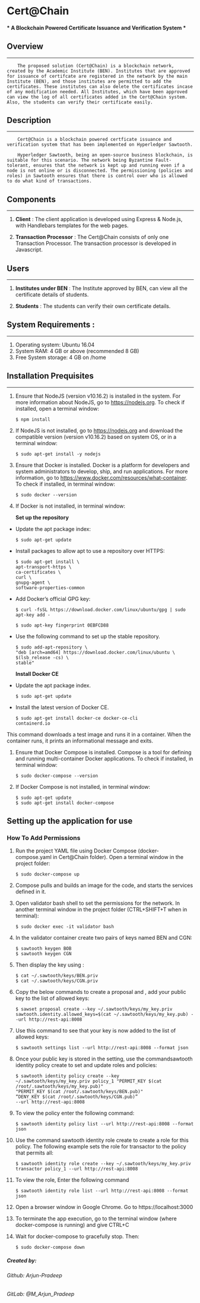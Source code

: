 # Cert@Chain
#### * A Blockchain Powered Certificate Issuance and Verification System *

## **Overview**
---
		The proposed solution (Cert@Chain) is a blockchain network, created by the Academic Institute (BEN). Institutes that are approved for issuance of certifcate are registered in the network by the main Institute (BEN), and those institutes are permitted to add the certificates. These institutes can also delete the certificates incase of any modification needed. All Institutes, which have been approved can view the log of all certificates added in the Cert@Chain system. Also, the students can verify their certificate easily.



## **Description**
---
		Cert@Chain is a blockchain powered certficate issuance and verification system that has been implemented on Hyperledger Sawtooth.
	
		Hyperledger Sawtooth, being an open-source business blockchain, is suitable for this scenario. The network being Byzantine Fault-tolerant, ensures that the network is kept up and running even if a node is not online or is disconnected. The permissioning (policies and roles) in Sawtooth ensures that there is control over who is allowed to do what kind of transactions.



## **Components**
---
1. **Client** : The client application is developed using Express & Node.js, with Handlebars templates for the web pages.

2. **Transaction Processor** : The Cert@Chain consists of only one Transaction Processor. The transaction processor is developed in Javascript.



## **Users**
---
1. **Institutes under BEN** : The Institute approved by BEN, can view all the certificate details of students.

2. **Students** : The students can verify their own certificate details.


## **System Requirements** :
---
1. Operating system: Ubuntu 16.04
2. System RAM: 4 GB or above (recommended 8 GB)
3. Free System storage: 4 GB on /home


## **Installation Prequisites**
---
1. Ensure that NodeJS (version v10.16.2) is installed in the system. For more information about NodeJS, go to https://nodejs.org. To check if installed, open a terminal window:

	``` 
	$ npm install 
	```

2. If NodeJS is not installed, go to https://nodejs.org and download the compatible version (version v10.16.2) based on system OS, or in a terminal window:

   ```
   $ sudo apt-get install -y nodejs
   ```
3. Ensure that Docker is installed. Docker is a platform for developers and system administrators to develop, ship, and run applications. For more information, go to https://www.docker.com/resources/what-container. To check if installed, in terminal window:

    ```
	$ sudo docker --version
	```
4. If Docker is not installed, in terminal window:

    **Set up the repository**
*   Update the apt package index:

    ```
	$ sudo apt-get update
	```
*   Install packages to allow apt to use a repository over HTTPS:

    ```
    $ sudo apt-get install \
    apt-transport-https \
    ca-certificates \
    curl \
    gnupg-agent \
    software-properties-common
    ```
*   Add Docker’s official GPG key:

    ```
	$ curl -fsSL https://download.docker.com/linux/ubuntu/gpg | sudo apt-key add -
	```

	```
	$ sudo apt-key fingerprint 0EBFCD88 
	```
*   Use the following command to set up the stable repository.
    ```
    $ sudo add-apt-repository \
    "deb [arch=amd64] https://download.docker.com/linux/ubuntu \
    $(lsb_release -cs) \
    stable"
    ```
    **Install Docker CE**
*   Update the apt package index.

    ```
	$ sudo apt-get update
	```
*   Install the latest version of Docker CE.

    ```
	$ sudo apt-get install docker-ce docker-ce-cli            containerd.io  	   
	```

   This command downloads a test image and runs it in a container. When the container runs, it prints an informational message and exits.
   
1. Ensure that Docker Compose is installed. Compose is a tool for defining and running multi-container Docker applications. To check if installed, in terminal window:

   ```
   $ sudo docker-compose --version
   ```
2. If Docker Compose is not installed, in terminal window:

   ```
   $ sudo apt-get update
   $ sudo apt-get install docker-compose
   ```
## **Setting up the application for use**


### **How To Add Permissions**

1. Run the project YAML file using Docker Compose (docker-compose.yaml in Cert@Chain folder). Open a terminal window in the project folder:

   ```
   $ sudo docker-compose up
   ```
2. Compose pulls and builds an image for the code, and starts the services defined in it.

3. Open validator bash shell to set the permissions for the network. In another terminal window in the project folder (CTRL+SHIFT+T when in terminal):

   ```
   $ sudo docker exec -it validator bash
   ```
4. In the validator container create two pairs of keys named BEN and CGN:

    ``` 
    $ sawtooth keygen BOB
    $ sawtooth keygen CGN
    ```
5. Then display the key using :

    ``` 
    $ cat ~/.sawtooth/keys/BEN.priv
    $ cat ~/.sawtooth/keys/CGN.priv
    ```

6. Copy the below commands to create a proposal and , add your public key to the list of allowed keys:

    ```
    $ sawset proposal create --key ~/.sawtooth/keys/my_key.priv sawtooth.identity.allowed_keys=$(cat ~/.sawtooth/keys/my_key.pub) --url http://rest-api:8008  
    ```
7. Use this command to see that your key is now added to the list of allowed keys:

    ```
    $ sawtooth settings list --url http://rest-api:8008​ --format json 
    ```
8. Once your public key is stored in the setting, use the command​ sawtooth identity policy create ​to set and update roles and policies:

    ```
    $ sawtooth identity policy create --key ~/.sawtooth/keys/my_key.priv policy_1 "PERMIT_KEY $(cat /root/.sawtooth/keys/my_key.pub)"
    "PERMIT_KEY $(cat /root/.sawtooth/keys/BEN.pub)" 
    “DENY_KEY $(cat /root/.sawtooth/keys/CGN.pub)”
    --url http://rest-api:8008
    ```

9.  To view the policy enter the following command:

    ```
    $ sawtooth identity policy list --url http://rest-api:8008 --format json
    ```

10. Use the command sawtooth identity role create to create a role for this policy. The following example sets the role for transactor to the policy that permits all:

    ```
    $ sawtooth identity role create --key ~/.sawtooth/keys/my_key.priv transactor policy_1 --url http://rest-api:8008
    ```
11. To view the role, Enter the following command

    ```
    $ sawtooth identity role list --url http://rest-api:8008​ --format json 
    ```
12. Open a browser window in Google Chrome. Go to https://localhost:3000
13. To terminate the app execution, go to the terminal window (where docker-compose is running) and give CTRL+C
14. Wait for docker-compose to gracefully stop. Then:

    ```
    $ sudo docker-compose down
    ```




##### Created by: 
###### Github: Arjun-Pradeep
###### GitLab: @M_Arjun_Pradeep